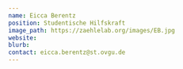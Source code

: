 ```yaml
---
name: Eicca Berentz
position: Studentische Hilfskraft
image_path: https://zaehlelab.org/images/EB.jpg
website:
blurb:
contact: eicca.berentz@st.ovgu.de
---
```

